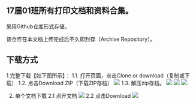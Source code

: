 
## 17届01班所有打印文档和资料合集。

采用Github仓库形式存储。

该仓库在本文档上传完成后不久即封存（Archive Repository）。


## 下载方式

1.完整下载【如下图所示】：
1.1. 打开页面，点击Clone or download（复制或下载）
1.2. 点击Download ZIP（下载ZIP存档）
![](https://cdn.jsdelivr.net/gh/ArLxn/NingCloud@DocuStor-r1/DocuStor/1.png)
1.3. 解压zip存档。
![](https://cdn.jsdelivr.net/gh/ArLxn/NingCloud@DocuStor-r1/DocuStor/2.png)
![](https://cdn.jsdelivr.net/gh/ArLxn/NingCloud@DocuStor-r1/DocuStor/3.png)
![](https://cdn.jsdelivr.net/gh/ArLxn/NingCloud@DocuStor-r1/DocuStor/4.png)

2. 单个文档下载
2.1 点开文档
![](https://cdn.jsdelivr.net/gh/ArLxn/NingCloud@DocuStor-r1/DocuStor/5.png)
2.2 点击Download
![](https://cdn.jsdelivr.net/gh/ArLxn/NingCloud@DocuStor-r1/DocuStor/6.png)